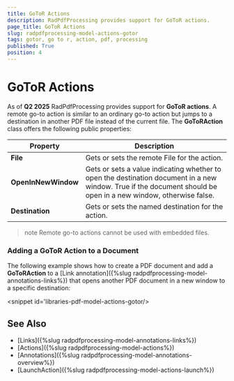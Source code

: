 ```yaml
---
title: GoToR Actions   
description: RadPdfProcessing provides support for GoToR actions.
page_title: GoToR Actions    
slug: radpdfprocessing-model-actions-gotor
tags: gotor, go to r, action, pdf, processing
published: True
position: 4
---
```


# GoToR Actions  

As of **Q2 2025** RadPdfProcessing provides support for **GoToR actions**. A remote go-to action is similar to an ordinary go-to action but jumps to a destination in another PDF file instead of the current file. The **GoToRAction** class offers the following public properties: 

|Property|Description|
|----|----|
|**File**| Gets or sets the remote File for the action.|
|**OpenInNewWindow**|Gets or sets a value indicating whether to open the destination document in a new window. True if the document should be open in a new window, otherwise false.|
|**Destination**|Gets or sets the named destination for the action.|

>note Remote go-to actions cannot be used with embedded files.

### Adding a GoToR Action to a Document

The following example shows how to create a PDF document and add a **GoToRAction** to a [Link annotation]({%slug radpdfprocessing-model-annotations-links%}) that opens another PDF document in a new window to a specific destination:
 
 <snippet id='libraries-pdf-model-actions-gotor/>

## See Also

* [Links]({%slug radpdfprocessing-model-annotations-links%}) 
* [Actions]({%slug radpdfprocessing-model-actions%}) 
* [Annotations]({%slug radpdfprocessing-model-annotations-overview%})
* [LaunchAction]({%slug radpdfprocessing-model-actions-launch%})
